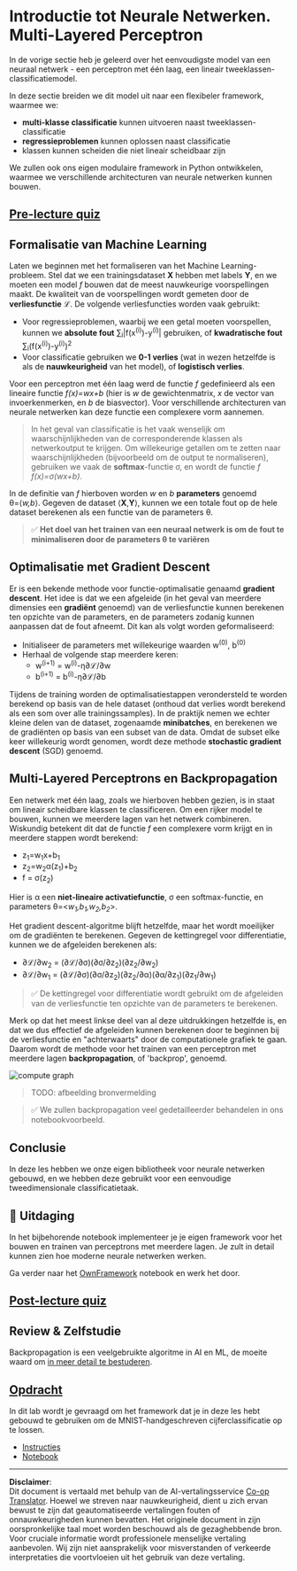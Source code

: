 <!--
CO_OP_TRANSLATOR_METADATA:
{
  "original_hash": "186bf7eeab776b36f557357ea56d4751",
  "translation_date": "2025-08-28T19:46:48+00:00",
  "source_file": "lessons/3-NeuralNetworks/04-OwnFramework/README.md",
  "language_code": "nl"
}
-->
# Introductie tot Neurale Netwerken. Multi-Layered Perceptron

In de vorige sectie heb je geleerd over het eenvoudigste model van een neuraal netwerk - een perceptron met één laag, een lineair tweeklassen-classificatiemodel.

In deze sectie breiden we dit model uit naar een flexibeler framework, waarmee we:

* **multi-klasse classificatie** kunnen uitvoeren naast tweeklassen-classificatie
* **regressieproblemen** kunnen oplossen naast classificatie
* klassen kunnen scheiden die niet lineair scheidbaar zijn

We zullen ook ons eigen modulaire framework in Python ontwikkelen, waarmee we verschillende architecturen van neurale netwerken kunnen bouwen.

## [Pre-lecture quiz](https://red-field-0a6ddfd03.1.azurestaticapps.net/quiz/104)

## Formalisatie van Machine Learning

Laten we beginnen met het formaliseren van het Machine Learning-probleem. Stel dat we een trainingsdataset **X** hebben met labels **Y**, en we moeten een model *f* bouwen dat de meest nauwkeurige voorspellingen maakt. De kwaliteit van de voorspellingen wordt gemeten door de **verliesfunctie** ℒ. De volgende verliesfuncties worden vaak gebruikt:

* Voor regressieproblemen, waarbij we een getal moeten voorspellen, kunnen we **absolute fout** ∑<sub>i</sub>|f(x<sup>(i)</sup>)-y<sup>(i)</sup>| gebruiken, of **kwadratische fout** ∑<sub>i</sub>(f(x<sup>(i)</sup>)-y<sup>(i)</sup>)<sup>2</sup>
* Voor classificatie gebruiken we **0-1 verlies** (wat in wezen hetzelfde is als de **nauwkeurigheid** van het model), of **logistisch verlies**.

Voor een perceptron met één laag werd de functie *f* gedefinieerd als een lineaire functie *f(x)=wx+b* (hier is *w* de gewichtenmatrix, *x* de vector van invoerkenmerken, en *b* de biasvector). Voor verschillende architecturen van neurale netwerken kan deze functie een complexere vorm aannemen.

> In het geval van classificatie is het vaak wenselijk om waarschijnlijkheden van de corresponderende klassen als netwerkoutput te krijgen. Om willekeurige getallen om te zetten naar waarschijnlijkheden (bijvoorbeeld om de output te normaliseren), gebruiken we vaak de **softmax**-functie σ, en wordt de functie *f* *f(x)=σ(wx+b)*.

In de definitie van *f* hierboven worden *w* en *b* **parameters** genoemd θ=⟨*w,b*⟩. Gegeven de dataset ⟨**X**,**Y**⟩, kunnen we een totale fout op de hele dataset berekenen als een functie van de parameters θ.

> ✅ **Het doel van het trainen van een neuraal netwerk is om de fout te minimaliseren door de parameters θ te variëren**

## Optimalisatie met Gradient Descent

Er is een bekende methode voor functie-optimalisatie genaamd **gradient descent**. Het idee is dat we een afgeleide (in het geval van meerdere dimensies een **gradiënt** genoemd) van de verliesfunctie kunnen berekenen ten opzichte van de parameters, en de parameters zodanig kunnen aanpassen dat de fout afneemt. Dit kan als volgt worden geformaliseerd:

* Initialiseer de parameters met willekeurige waarden w<sup>(0)</sup>, b<sup>(0)</sup>
* Herhaal de volgende stap meerdere keren:
    - w<sup>(i+1)</sup> = w<sup>(i)</sup>-η∂ℒ/∂w
    - b<sup>(i+1)</sup> = b<sup>(i)</sup>-η∂ℒ/∂b

Tijdens de training worden de optimalisatiestappen verondersteld te worden berekend op basis van de hele dataset (onthoud dat verlies wordt berekend als een som over alle trainingssamples). In de praktijk nemen we echter kleine delen van de dataset, zogenaamde **minibatches**, en berekenen we de gradiënten op basis van een subset van de data. Omdat de subset elke keer willekeurig wordt genomen, wordt deze methode **stochastic gradient descent** (SGD) genoemd.

## Multi-Layered Perceptrons en Backpropagation

Een netwerk met één laag, zoals we hierboven hebben gezien, is in staat om lineair scheidbare klassen te classificeren. Om een rijker model te bouwen, kunnen we meerdere lagen van het netwerk combineren. Wiskundig betekent dit dat de functie *f* een complexere vorm krijgt en in meerdere stappen wordt berekend:
* z<sub>1</sub>=w<sub>1</sub>x+b<sub>1</sub>
* z<sub>2</sub>=w<sub>2</sub>α(z<sub>1</sub>)+b<sub>2</sub>
* f = σ(z<sub>2</sub>)

Hier is α een **niet-lineaire activatiefunctie**, σ een softmax-functie, en parameters θ=<*w<sub>1</sub>,b<sub>1</sub>,w<sub>2</sub>,b<sub>2</sub>*>.

Het gradient descent-algoritme blijft hetzelfde, maar het wordt moeilijker om de gradiënten te berekenen. Gegeven de kettingregel voor differentiatie, kunnen we de afgeleiden berekenen als:

* ∂ℒ/∂w<sub>2</sub> = (∂ℒ/∂σ)(∂σ/∂z<sub>2</sub>)(∂z<sub>2</sub>/∂w<sub>2</sub>)
* ∂ℒ/∂w<sub>1</sub> = (∂ℒ/∂σ)(∂σ/∂z<sub>2</sub>)(∂z<sub>2</sub>/∂α)(∂α/∂z<sub>1</sub>)(∂z<sub>1</sub>/∂w<sub>1</sub>)

> ✅ De kettingregel voor differentiatie wordt gebruikt om de afgeleiden van de verliesfunctie ten opzichte van de parameters te berekenen.

Merk op dat het meest linkse deel van al deze uitdrukkingen hetzelfde is, en dat we dus effectief de afgeleiden kunnen berekenen door te beginnen bij de verliesfunctie en "achterwaarts" door de computationele grafiek te gaan. Daarom wordt de methode voor het trainen van een perceptron met meerdere lagen **backpropagation**, of 'backprop', genoemd.

<img alt="compute graph" src="images/ComputeGraphGrad.png"/>

> TODO: afbeelding bronvermelding

> ✅ We zullen backpropagation veel gedetailleerder behandelen in ons notebookvoorbeeld.  

## Conclusie

In deze les hebben we onze eigen bibliotheek voor neurale netwerken gebouwd, en we hebben deze gebruikt voor een eenvoudige tweedimensionale classificatietaak.

## 🚀 Uitdaging

In het bijbehorende notebook implementeer je je eigen framework voor het bouwen en trainen van perceptrons met meerdere lagen. Je zult in detail kunnen zien hoe moderne neurale netwerken werken.

Ga verder naar het [OwnFramework](OwnFramework.ipynb) notebook en werk het door.

## [Post-lecture quiz](https://red-field-0a6ddfd03.1.azurestaticapps.net/quiz/204)

## Review & Zelfstudie

Backpropagation is een veelgebruikte algoritme in AI en ML, de moeite waard om [in meer detail te bestuderen](https://wikipedia.org/wiki/Backpropagation).

## [Opdracht](lab/README.md)

In dit lab wordt je gevraagd om het framework dat je in deze les hebt gebouwd te gebruiken om de MNIST-handgeschreven cijferclassificatie op te lossen.

* [Instructies](lab/README.md)
* [Notebook](lab/MyFW_MNIST.ipynb)

---

**Disclaimer**:  
Dit document is vertaald met behulp van de AI-vertalingsservice [Co-op Translator](https://github.com/Azure/co-op-translator). Hoewel we streven naar nauwkeurigheid, dient u zich ervan bewust te zijn dat geautomatiseerde vertalingen fouten of onnauwkeurigheden kunnen bevatten. Het originele document in zijn oorspronkelijke taal moet worden beschouwd als de gezaghebbende bron. Voor cruciale informatie wordt professionele menselijke vertaling aanbevolen. Wij zijn niet aansprakelijk voor misverstanden of verkeerde interpretaties die voortvloeien uit het gebruik van deze vertaling.